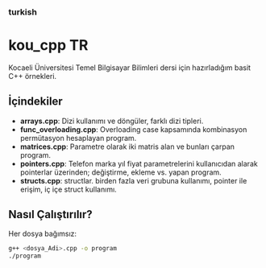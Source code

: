 ### turkish

# kou\_cpp                                                                                 TR
Kocaeli Üniversitesi Temel Bilgisayar Bilimleri dersi için hazırladığım basit C++ örnekleri.

## İçindekiler

* **arrays.cpp**: Dizi kullanımı ve döngüler, farklı dizi tipleri.
* **func\_overloading.cpp**: Overloading case kapsamında kombinasyon permütasyon hesaplayan program.
* **matrices.cpp**: Parametre olarak iki matris alan ve bunları çarpan program.
* **pointers.cpp**: Telefon marka yıl fiyat parametrelerini kullanıcıdan alarak pointerlar üzerinden; değiştirme, ekleme vs. yapan program.
* **structs.cpp**: structlar. birden fazla veri grubuna kullanımı, pointer ile erişim, iç içe struct kullanımı. 

## Nasıl Çalıştırılır?

Her dosya bağımsız:

```bash
g++ <dosya_Adi>.cpp -o program
./program
```
